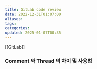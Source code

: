 ```yaml
---
title: GitLab code review
date: 2022-12-31T01:07:00
aliases: 
tags: 
categories: 
updated: 2025-01-07T00:35
---
```


[[GitLab]]

### Comment 와 Thread 의 차이 및 사용법
